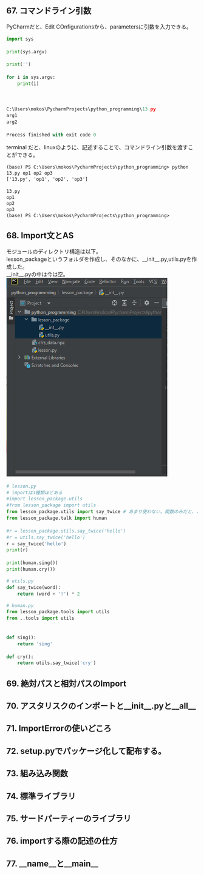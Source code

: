 ## 67. コマンドライン引数

PyCharmだと、Edit COnfigurationsから、parametersに引数を入力できる。
```python
import sys

print(sys.argv)

print('')

for i in sys.argv:
    print(i)



C:\Users\mokos\PycharmProjects\python_programming\13.py
arg1
arg2

Process finished with exit code 0

```

terminal だと、linuxのように、記述することで、コマンドライン引数を渡すことができる。
```
(base) PS C:\Users\mokos\PycharmProjects\python_programming> python 13.py op1 op2 op3  
['13.py', 'op1', 'op2', 'op3']

13.py
op1
op2
op3
(base) PS C:\Users\mokos\PycharmProjects\python_programming>

```

## 68. Import文とAS
モジュールのディレクトリ構造は以下。  
lesson_packageというフォルダを作成し、そのなかに、\_\_init__.py,utils.pyを作成した。  
\_\_init__.pyの中は今は空。  
![modules](__init__.py.png)

```python
# lesson.py
# importは3種類ほどある
#import lesson_package.utils
#from lesson_package import utils
from lesson_package.utils import say_twice # あまり使わない。関数のみだと、どこからの関数かわかりにくくなる。
from lesson_package.talk import human

#r = lesson_package.utils.say_twice('hello')
#r = utils.say_twice('hello')
r = say_twice('hello')
print(r)

print(human.sing())
print(human.cry())
```

```python
# utils.py
def say_twice(word):
    return (word + '!') * 2
```

```python
# human.py
from lesson_package.tools import utils
from ..tools import utils


def sing():
    return 'sing'

def cry():
    return utils.say_twice('cry')
```

## 69. 絶対パスと相対パスのImport

## 70. アスタリスクのインポートと__init__.pyと__all__

## 71. ImportErrorの使いどころ

## 72. setup.pyでパッケージ化して配布する。

## 73. 組み込み関数

## 74. 標準ライブラリ

## 75. サードパーティーのライブラリ

## 76. importする際の記述の仕方

## 77. \_\_name__と__main__
